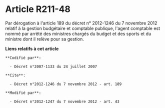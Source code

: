 # Article R211-48

Par dérogation à l'article 189 du décret n° 2012-1246 du 7 novembre 2012 relatif à la gestion budgétaire et comptable
publique, l'agent comptable est nommé par arrêté des ministres chargés du budget et des sports et du ministre dont il relève
pour sa gestion.

**Liens relatifs à cet article**

	**Codifié par**:

	  - Décret n°2007-1133 du 24 juillet 2007

	**Cite**:

	  - Décret n°2012-1246 du 7 novembre 2012 - art. 189

	**Modifié par**:

	  - Décret n°2012-1247 du 7 novembre 2012 - art. 43
